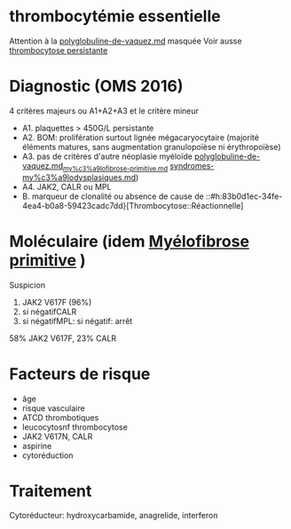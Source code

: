 # thrombocytémie essentielle



Attention à la [polyglobuline-de-vaquez.md](#polyglobuline-de-vaquezmd) masquée
Voir ausse [thrombocytose persistante]($/thrombocytose.md#persistante)


# Diagnostic (OMS 2016)


4 critères majeurs ou A1+A2+A3 et le critère mineur 

- A1. plaquettes > 450G/L persistante 
- A2. BOM: prolifération surtout lignée mégacaryocytaire (majorité éléments matures, sans augmentation granulopoïèse ni érythropoïèse) 
- A3. pas de critères d'autre néoplasie myéloïde [polyglobuline-de-vaquez.md](#polyglobuline-de-vaquezmd)<sub>[my%c3%a9lofibrose-primitive.md](#myc3a9lofibrose-primitivemd)</sub> [syndromes-my%c3%a9lodysplasiques.md](#syndromes-myc3a9lodysplasiquesmd)) 
- A4. JAK2, CALR ou MPL 
- B. marqueur de clonalité ou absence de cause de ::#h:83b0d1ec-34fe-4ea4-b0a8-59423cadc7dd}[Thrombocytose::Réactionnelle] 


# Moléculaire (idem [Myélofibrose primitive](#myc3a9lofibrose-primitivenorgmd) )


Suspicion

1. JAK2 V617F (96%) 
2. si négatifCALR 
1. si négatifMPL: si négatif: arrêt 

58% JAK2 V617F, 23% CALR 


# Facteurs de risque


- âge 
- risque vasculaire 
- ATCD thrombotiques 
- leucocytosnf thrombocytose 
- JAK2 V617N, CALR 
- aspirine 
- cytoréduction 


# Traitement


Cytoréducteur: hydroxycarbamide, anagrelide, interferon 


